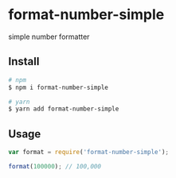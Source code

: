 # format-number-simple

simple number formatter

## Install

```bash
# npm
$ npm i format-number-simple

# yarn
$ yarn add format-number-simple
```

## Usage

```js
var format = require('format-number-simple');

format(100000); // 100,000
```
